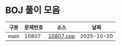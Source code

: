 # BOJ 풀이 모음
| 구분 | 문제번호 | 소스 | 날짜 |
|---|---|---|---|
| main | 10807 | [10807.cpp](src/main/10807.cpp) | 2025-10-20 |
